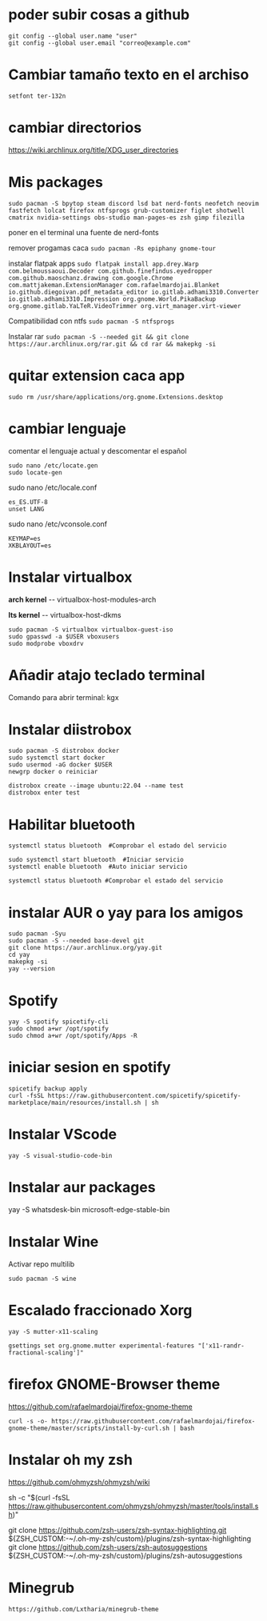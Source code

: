 # poder subir cosas a github
    git config --global user.name "user"
    git config --global user.email "correo@example.com"

# Cambiar tamaño texto en el archiso

    setfont ter-132n

# cambiar directorios 

https://wiki.archlinux.org/title/XDG_user_directories

# Mis packages

``sudo pacman -S bpytop steam discord lsd bat nerd-fonts neofetch neovim fastfetch lolcat firefox ntfsprogs grub-customizer figlet shotwell cmatrix nvidia-settings obs-studio man-pages-es zsh gimp filezilla``

poner en el terminal una fuente de nerd-fonts

remover progamas caca
``sudo pacman -Rs epiphany gnome-tour``

instalar flatpak apps
``sudo flatpak install app.drey.Warp com.belmoussaoui.Decoder com.github.finefindus.eyedropper com.github.maoschanz.drawing com.google.Chrome com.mattjakeman.ExtensionManager com.rafaelmardojai.Blanket io.github.diegoivan.pdf_metadata_editor io.gitlab.adhami3310.Converter io.gitlab.adhami3310.Impression org.gnome.World.PikaBackup org.gnome.gitlab.YaLTeR.VideoTrimmer org.virt_manager.virt-viewer`` 

Compatibilidad con ntfs
``sudo pacman -S ntfsprogs``

Instalar rar
``sudo pacman -S --needed git && git clone https://aur.archlinux.org/rar.git && cd rar && makepkg -si``

# quitar extension caca app

``sudo rm /usr/share/applications/org.gnome.Extensions.desktop``

# cambiar lenguaje

comentar el lenguaje actual y descomentar el español

	sudo nano /etc/locate.gen
	sudo locate-gen
sudo nano /etc/locale.conf

    es_ES.UTF-8
    unset LANG

sudo nano /etc/vconsole.conf

    KEYMAP=es
    XKBLAYOUT=es

# Instalar virtualbox
**arch kernel** -- virtualbox-host-modules-arch

**lts kernel** -- virtualbox-host-dkms

    sudo pacman -S virtualbox virtualbox-guest-iso
    sudo gpasswd -a $USER vboxusers
    sudo modprobe vboxdrv

# Añadir atajo teclado terminal
Comando para abrir terminal: kgx

# Instalar diistrobox
    sudo pacman -S distrobox docker
    sudo systemctl start docker
    sudo usermod -aG docker $USER
    newgrp docker o reiniciar
    
    distrobox create --image ubuntu:22.04 --name test
    distrobox enter test

# Habilitar bluetooth
    systemctl status bluetooth  #Comprobar el estado del servicio

    sudo systemctl start bluetooth  #Iniciar servicio
    systemctl enable bluetooth  #Auto iniciar servicio

    systemctl status bluetooth #Comprobar el estado del servicio

# instalar AUR o yay para los amigos
    sudo pacman -Syu
    sudo pacman -S --needed base-devel git
    git clone https://aur.archlinux.org/yay.git
    cd yay
    makepkg -si
    yay --version

# Spotify
    yay -S spotify spicetify-cli
    sudo chmod a+wr /opt/spotify
    sudo chmod a+wr /opt/spotify/Apps -R

# iniciar sesion en spotify
    spicetify backup apply
    curl -fsSL https://raw.githubusercontent.com/spicetify/spicetify-marketplace/main/resources/install.sh | sh

# Instalar VScode
    yay -S visual-studio-code-bin

# Instalar aur packages
yay -S whatsdesk-bin microsoft-edge-stable-bin

# Instalar Wine
Activar repo multilib

    sudo pacman -S wine

# Escalado fraccionado Xorg
    yay -S mutter-x11-scaling

    gsettings set org.gnome.mutter experimental-features "['x11-randr-fractional-scaling']"

# firefox GNOME-Browser theme
https://github.com/rafaelmardojai/firefox-gnome-theme

    curl -s -o- https://raw.githubusercontent.com/rafaelmardojai/firefox-gnome-theme/master/scripts/install-by-curl.sh | bash

# Instalar oh my zsh
https://github.com/ohmyzsh/ohmyzsh/wiki

sh -c "$(curl -fsSL https://raw.githubusercontent.com/ohmyzsh/ohmyzsh/master/tools/install.sh)"

git clone https://github.com/zsh-users/zsh-syntax-highlighting.git ${ZSH_CUSTOM:-~/.oh-my-zsh/custom}/plugins/zsh-syntax-highlighting
git clone https://github.com/zsh-users/zsh-autosuggestions ${ZSH_CUSTOM:-~/.oh-my-zsh/custom}/plugins/zsh-autosuggestions

# Minegrub

    https://github.com/Lxtharia/minegrub-theme

